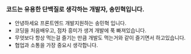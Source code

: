 <h3>코드는 유용한 단백질로 생각하는 개발자, 송민혁입니다.</h3>

<table>
  <ul>
    <li>안녕하세요 프론트엔드 개발지원하는 송민혁 입니다.</li>
    <li>코딩을 처음배우고, 점차 흥미가 생겨 개발에 푹 빠져있습니다.</li>
    <li>무엇보다 항상 먹는걸 즐기는 만큼 개발도 먹는거와 같이 즐기면서 하고있습니다.</li>
    <li>협업과 소통을 가장 중요시 생각합니다.</li>
  </ul>
</table>
